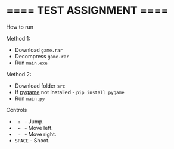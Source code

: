 # ==== TEST ASSIGNMENT ====

How to run

Method 1:
- Download ```game.rar```
- Decompress ```game.rar```
- Run ```main.exe```

Method 2:
- Download folder ```src```
- If [pygame](https://www.pygame.org/wiki/GettingStarted) not installed - ```pip install pygame```
- Run ```main.py```

Controls

- ```  ↑  ``` - Jump.
- ```  ←  ``` - Move left.
- ```  →  ``` - Move right.
- ```SPACE``` - Shoot.
